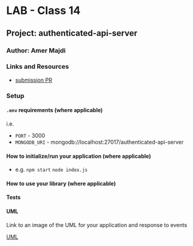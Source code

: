 # LAB - Class 14

## Project: authenticated-api-server

### Author: Amer Majdi

### Links and Resources

- [submission PR](https://github.com/Amer-401-advanced-javascript/auth-server/pull/4)
<!-- - [ci/cd](http://xyz.com) (GitHub Actions) -->
<!-- - [back-end server url](http://xyz.com) (when applicable)
- [front-end application](http://xyz.com) (when applicable) -->

### Setup

#### `.env` requirements (where applicable)

i.e.

- `PORT` - 3000
- `MONGODB_URI` - mongodb://localhost:27017/authenticated-api-server

#### How to initialize/run your application (where applicable)

- e.g. `npm start`
       `node index.js`

#### How to use your library (where applicable)

#### Tests

<!-- - How do you run tests?
- Any tests of note?
- Describe any tests that you did not complete, skipped, etc -->

#### UML

Link to an image of the UML for your application and response to events

[UML](https://drive.google.com/file/d/1QC8x-1PTbwFGpCxOtTpZxYZsjHCCZs4r/view?usp=sharing)
